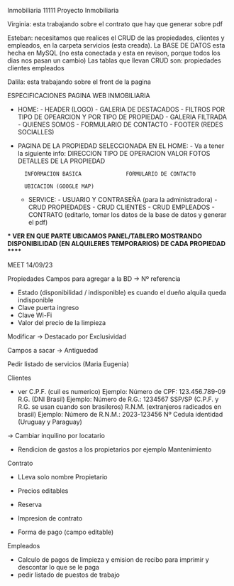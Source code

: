 Inmobiliaria 11111
Proyecto Inmobiliaria

Virginia: esta trabajando sobre el contrato que hay que generar sobre pdf

Esteban: necesitamos que realices el CRUD de las propiedades, clientes y empleados, en la carpeta servicios (esta creada). La BASE DE DATOS esta hecha en MySQL (no esta conectada y esta en revison, porque todos los dias nos pasan un cambio) Las tablas que llevan CRUD son: propiedades clientes empleados

Dalila: esta trabajando sobre el front de la pagina

ESPECIFICACIONES PAGINA WEB INMOBILIARIA

- HOME: - HEADER (LOGO) - GALERIA DE DESTACADOS - FILTROS POR TIPO DE OPEARCION Y POR TIPO DE PROPIEDAD - GALERIA FILTRADA - QUIENES SOMOS - FORMULARIO DE CONTACTO - FOOTER (REDES SOCIALLES)
- PAGINA DE LA PROPIEDAD SELECCIONADA EN EL HOME: - Va a tener la siguiente info:
  DIRECCION
  TIPO DE OPERACION
  VALOR
  FOTOS DETALLES DE LA PROPIEDAD

        INFORMACION BASICA              FORMULARIO DE CONTACTO

        UBICACION (GOOGLE MAP)

  - SERVICE: - USUARIO Y CONTRASEÑA (para la administradora) - CRUD PROPIEDADES - CRUD CLIENTES - CRUD EMPLEADOS - CONTRATO (editarlo, tomar los datos de la base de datos y generar el pdf)

**\* VER EN QUE PARTE UBICAMOS PANEL/TABLERO MOSTRANDO DISPONIBILIDAD (EN ALQUILERES TEMPORARIOS) DE CADA PROPIEDAD \*\*\*\***

MEET
14/09/23

Propiedades
Campos para agregar a la BD
→ Nº referencia

- Estado (disponibilidad / indisponible) es cuando el dueño alquila queda indisponible
- Clave puerta ingreso
- Clave Wi-Fi
- Valor del precio de la limpieza

Modificar
→ Destacado por Exclusividad

Campos a sacar
→ Antiguedad

Pedir listado de servicios (Maria Eugenia)

Clientes

- ver C.P.F. (cuil es numerico) Ejemplo: Número de CPF: 123.456.789-09
  R.G. (DNI Brasil) Ejemplo: Número de R.G.: 1234567 SSP/SP
  (C.P.F. y R.G. se usan cuando son brasileros)
  R.N.M. (extranjeros radicados en brasil) Ejemplo: Número de R.N.M.: 2023-123456
  Nº Cedula identidad (Uruguay y Paraguay)

→ Cambiar inquilino por locatario

- Rendicion de gastos a los propietarios por ejemplo Mantenimiento

Contrato

- LLeva solo nombre Propietario
- Precios editables
- Reserva
- Impresion de contrato

- Forma de pago (campo editable)

Empleados

- Calculo de pagos de limpieza y emision de recibo para imprimir y descontar lo que se
  le paga
- pedir listado de puestos de trabajo
